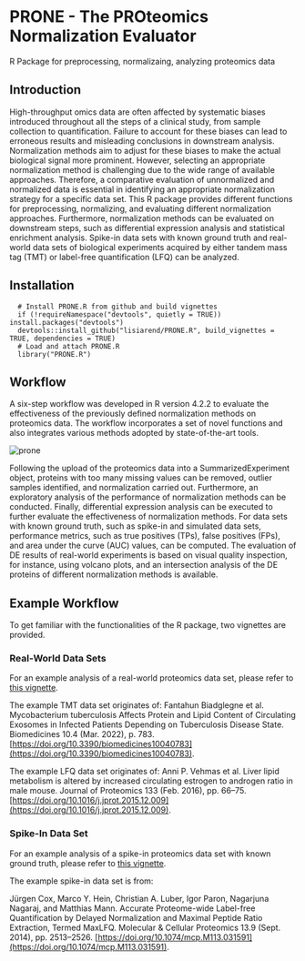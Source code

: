 # PRONE - The PROteomics Normalization Evaluator

R Package for preprocessing, normalizaing, analyzing proteomics data

## Introduction

High-throughput omics data are often affected by systematic biases introduced throughout all the steps of a clinical study, from sample collection to quantification. 
Failure to account for these biases can lead to erroneous results and misleading conclusions in downstream analysis. 
Normalization methods aim to adjust for these biases to make the actual biological signal more prominent. 
However, selecting an appropriate normalization method is challenging due to the wide range of available approaches. 
Therefore, a comparative evaluation of unnormalized and normalized data is essential in identifying an appropriate normalization strategy for a specific data set.
This R package provides different functions for preprocessing, normalizing, and evaluating different normalization approaches. 
Furthermore, normalization methods can be evaluated on downstream steps, such as differential expression analysis and statistical enrichment analysis. 
Spike-in data sets with known ground truth and real-world data sets of biological experiments acquired by either tandem mass tag (TMT) or label-free quantification (LFQ) can be analyzed.

## Installation

```{r}
  # Install PRONE.R from github and build vignettes
  if (!requireNamespace("devtools", quietly = TRUE)) install.packages("devtools")
  devtools::install_github("lisiarend/PRONE.R", build_vignettes = TRUE, dependencies = TRUE)
  # Load and attach PRONE.R 
  library("PRONE.R")
```

## Workflow

A six-step workflow was developed in R version 4.2.2 to evaluate the effectiveness of the previously defined normalization methods on proteomics data. The workflow incorporates a set of novel functions and also integrates various methods adopted by state-of-the-art tools.

![prone](https://github.com/lisiarend/PRONE.R/assets/55484713/e1335387-c074-4cfb-93f0-d1ff160cd86c)

Following the upload of the proteomics data into a SummarizedExperiment object, proteins with too many missing values can be removed, outlier samples identified, and normalization carried out. 
Furthermore, an exploratory analysis of the performance of normalization methods can be conducted. Finally, differential expression analysis can be executed to further evaluate the effectiveness of normalization methods. 
For data sets with known ground truth, such as spike-in and simulated data sets, performance metrics, such as true positives (TPs), false positives (FPs), and area under the curve (AUC) values, can be computed. 
The evaluation of DE results of real-world experiments is based on visual quality inspection, for instance, using volcano plots, and an intersection analysis of the DE proteins of different normalization methods is available.

## Example Workflow

To get familiar with the functionalities of the R package, two vignettes are provided.

### Real-World Data Sets

For an example analysis of a real-world proteomics data set, please refer to [this vignette](https://github.com/lisiarend/PRONE.R/inst/vignettes/PRONE.R.Rmd).

The example TMT data set originates of:
Fantahun Biadglegne et al. Mycobacterium tuberculosis Affects Protein and Lipid Content of Circulating Exosomes in Infected Patients Depending on Tuberculosis Disease State. Biomedicines 10.4 (Mar. 2022), p. 783. [https://doi.org/10.3390/biomedicines10040783](https://doi.org/10.3390/biomedicines10040783).

The example LFQ data set originates of:
Anni P. Vehmas et al. Liver lipid metabolism is altered by increased circulating estrogen to androgen ratio in male mouse. Journal of Proteomics 133 (Feb. 2016), pp. 66–75. [https://doi.org/10.1016/j.jprot.2015.12.009](https://doi.org/10.1016/j.jprot.2015.12.009).

### Spike-In Data Set

For an example analysis of a spike-in proteomics data set with known ground truth, please refer to [this vignette](https://github.com/lisiarend/PRONE.R/inst/vignettes/PRONE.R.Rmd).

The example spike-in data set is from:

Jürgen Cox, Marco Y. Hein, Christian A. Luber, Igor Paron, Nagarjuna Nagaraj, and Matthias Mann. Accurate Proteome-wide Label-free Quantification by Delayed Normalization and Maximal Peptide Ratio Extraction, Termed MaxLFQ. Molecular & Cellular Proteomics 13.9 (Sept. 2014), pp. 2513–2526. [https://doi.org/10.1074/mcp.M113.031591](https://doi.org/10.1074/mcp.M113.031591).






